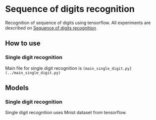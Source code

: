 # Sequence of digits recognition
Recognition of sequence of digits using tensorflow. All experiments are described on [Sequence of digits recognition](http://petr-marek.com/blog/2017/07/05/sequence-digits-recognition/ "Sequence of digits recognition").

## How to use
### Single digit recognition
Main file for single digit recognition is ``[main_single_digit.py](../main_single_digit.py)``

## Models
### Single digit recognition
Single digit recognition uses Mnist dataset from tensorflow.
